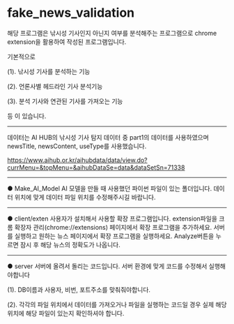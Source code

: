 # fake_news_validation
해당 프로그램은 낚시성 기사인지 아닌지 여부를 분석해주는 프로그램으로 chrome extension을 활용하여 작성된 프로그램입니다.

기본적으로 

(1). 낚시성 기사를 분석하는 기능

(2). 언론사별 헤드라인 기사 분석기능

(3). 분석 기사와 연관된 기사를 가져오는 기능

등 이 있습니다.

<hr>

데이터는 AI HUB의 낚시성 기사 탐지 데이터 중 part1의 데이터를 사용하였으며 newsTitle, newsContent, useType를 사용했습니다. 

https://www.aihub.or.kr/aihubdata/data/view.do?currMenu=&topMenu=&aihubDataSe=data&dataSetSn=71338
<hr>

● Make_AI_Model
AI 모델을 만들 때 사용했던 파이썬 파일이 있는 폴더입니다.
데이터 위치에 맞게 데이터 파일 위치를 수정해주시길 바랍니다.
<hr>

● client/exten
사용자가 설치해서 사용할 확장 프로그램입니다.
extension파일을 크롬 확장자 관리(chrome://extensions) 페이지에서 확장 프로그램을 추가하세요.
서버를 실행하고 원하는 뉴스 페이지에서 확장 프로그램을 실행하세요.
Analyze버튼을 누르면 잠시 후 해당 뉴스의 정확도가 나옵니다.
<hr>

● server
서버에 올려서 돌리는 코드입니다.
서버 환경에 맞게 코드를 수정해서 실행해야합니다

(1). DB이름과 사용자, 비번, 포트주소를 맞춰줘야합니다.

(2). 각각의 파일 위치에서 데이터를 가져오거나 파일을 실행하는 코드일 경우 
실제 해당 위치에 해당 파일이 있는지 확인하셔야 합니다.

